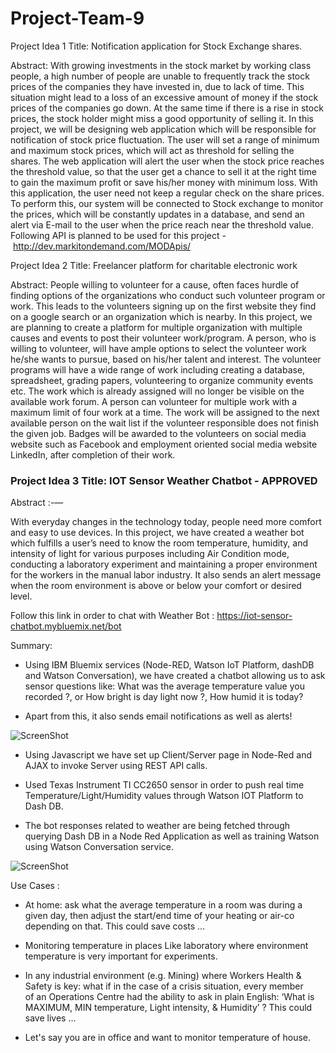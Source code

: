 # Project-Team-9

Project Idea 1
Title:
Notification application for Stock Exchange shares. 

Abstract:
With growing investments in the stock market by working class people, a high number of people are unable to frequently track the stock prices of the companies they have invested in, due to lack of time. This situation might lead to a loss of an excessive amount of money if the stock prices of the companies go down. At the same time if there is a rise in stock prices, the stock holder might miss a good opportunity of selling it. In this project, we will be designing web application which will be responsible for notification of stock price fluctuation. The user will set a range of minimum and maximum stock prices, which will act as threshold for selling the shares. The web application will alert the user when the stock price reaches the threshold value, so that the user get a chance to sell it at the right time to gain the maximum profit or save his/her money with minimum loss. With this application, the user need not keep a regular check on the share prices. To perform this, our system will be connected to Stock exchange to monitor the prices, which will be constantly updates in a database, and send an alert via E-mail to the user when the price reach near the threshold value.
Following API is planned to be used for this project - http://dev.markitondemand.com/MODApis/

Project Idea 2
Title:
Freelancer platform for charitable electronic work

Abstract: 
People willing to volunteer for a cause, often faces hurdle of finding options of the organizations who conduct such volunteer program or work. This leads to the volunteers signing up on the first website they find on a google search or an organization which is nearby. In this project, we are planning to create a platform for multiple organization with multiple causes and events to post their volunteer work/program. A person, who is willing to volunteer, will have ample options to select the volunteer work he/she wants to pursue, based on his/her talent and interest. The volunteer programs will have a wide range of work including creating a database, spreadsheet, grading papers, volunteering to organize community events etc. The work which is already assigned will no longer be visible on the available work forum. A person can volunteer for multiple work with a maximum limit of four work at a time. The work will be assigned to the next available person on the wait list if the volunteer responsible does not finish the given job. Badges will be awarded to the volunteers on social media website such as Facebook and employment oriented social media website LinkedIn, after completion of their work. 

### Project Idea 3 Title: IOT Sensor Weather Chatbot - APPROVED

Abstract :-— 

With everyday changes in the technology today, people need more comfort and easy to use devices. In this project, we have created a weather bot which fulfills a user’s need to know the room temperature, humidity, and intensity of light for
various purposes including Air Condition mode, conducting a laboratory experiment and maintaining a proper environment
for the workers in the manual labor industry. It also sends an alert message when the room environment is above or below your
comfort or desired level. 

Follow this link in order to chat with Weather Bot : https://iot-sensor-chatbot.mybluemix.net/bot

Summary:

- Using IBM Bluemix services (Node-RED, Watson IoT Platform, dashDB and Watson Conversation), we have created a chatbot allowing us to ask sensor questions like: What was the average temperature value you recorded ?, or How bright is day light now ?, How humid it is today? 

- Apart from this, it also sends email notifications as well as alerts!

![ScreenShot](https://raw.github.com/SJSU272LabS17/Project-Team-9/master/node-red.png)

- Using Javascript we have set up Client/Server page in Node-Red and AJAX to invoke Server using REST API calls. 

- Used Texas Instrument TI CC2650 sensor in order to push real time Temperature/Light/Humidity values through Watson IOT Platform to Dash DB. 

- The bot responses related to weather are being fetched through querying Dash DB in a Node Red Application as well as training Watson using Watson Conversation service.

![ScreenShot](https://raw.github.com/SJSU272LabS17/Project-Team-9/master/weather-chatbot.png)

Use Cases :

- At home: ask what the average temperature in a room was during a given day, then adjust the start/end time of your heating or air-co depending on that. This could save costs …

- Monitoring temperature in places Like laboratory where environment temperature is very important for experiments.

- In any industrial environment (e.g. Mining) where Workers Health & Safety is key: what if in the case of a crisis situation, every member of an Operations Centre had the ability to ask in plain English: ‘What is MAXIMUM, MIN temperature, Light intensity, & Humidity’ ? This could save lives … 

- Let's say you are in office and want to monitor temperature of house.
